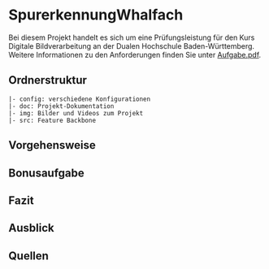 # SpurerkennungWhalfach
Bei diesem Projekt handelt es sich um eine Prüfungsleistung für den Kurs Digitale Bildverarbeitung an der 
Dualen Hochschule Baden-Württemberg. 
Weitere Informationen zu den Anforderungen finden Sie unter [Aufgabe.pdf](aufgabe.pdf).

## Ordnerstruktur

```Text
|- config: verschiedene Konfigurationen
|- doc: Projekt-Dokumentation 
|- img: Bilder und Videos zum Projekt
|- src: Feature Backbone
```

## Vorgehensweise

## Bonusaufgabe

## Fazit

## Ausblick

## Quellen

